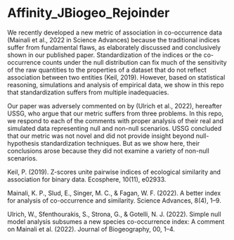 # Affinity_JBiogeo_Rejoinder

We recently developed a new metric of association in co-occurrence data (Mainali et al., 2022 in Science Advances) because the traditional indices suffer from fundamental flaws, as elaborately discussed and conclusively shown in our published paper. Standardization of the indices or the co-occurrence counts under the null distribution can fix much of the sensitivity of the raw quantities to the properties of a dataset that do not reflect association between two entities (Keil, 2019). However, based on statistical reasoning, simulations and analysis of empirical data, we show in this repo that standardization suffers from multiple inadequacies. 

Our paper was adversely commented on by (Ulrich et al., 2022), hereafter USSG, who argue that our metric suffers from three problems. In this repo, we respond to each of the comments with proper analysis of their real and simulated data representing null and non-null scenarios. USSG concluded that our metric was not novel and did not provide insight beyond null-hypothesis standardization techniques. But as we show here, their conclusions arose because they did not examine a variety of non-null scenarios.


Keil, P. (2019). Z-scores unite pairwise indices of ecological similarity and association for binary data. Ecosphere, 10(11), e02933.

Mainali, K. P., Slud, E., Singer, M. C., & Fagan, W. F. (2022). A better index for analysis of co-occurrence and similarity. Science Advances, 8(4), 1–9.

Ulrich, W., Sfenthourakis, S., Strona, G., & Gotelli, N. J. (2022). Simple null model analysis subsumes a new species co-occurrence index: A comment on Mainali et al. (2022). Journal of Biogeography, 00, 1–4.